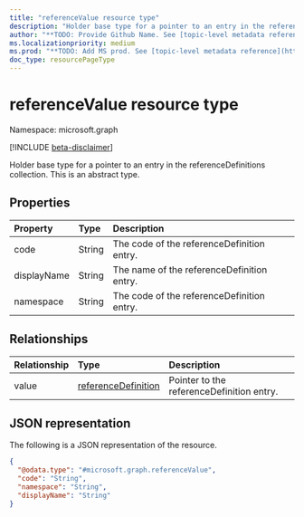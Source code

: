 ```yaml
---
title: "referenceValue resource type"
description: "Holder base type for a pointer to an entry in the referenceDefinitions collection."
author: "**TODO: Provide Github Name. See [topic-level metadata reference](https://msgo.azurewebsites.net/add/document/guidelines/metadata.html#topic-level-metadata)**"
ms.localizationpriority: medium
ms.prod: "**TODO: Add MS prod. See [topic-level metadata reference](https://msgo.azurewebsites.net/add/document/guidelines/metadata.html#topic-level-metadata)**"
doc_type: resourcePageType
---
```


# referenceValue resource type

Namespace: microsoft.graph

[!INCLUDE [beta-disclaimer](../../includes/beta-disclaimer.md)]

Holder base type for a pointer to an entry in the referenceDefinitions collection.
This is an abstract type.

## Properties
|Property|Type|Description|
|:---|:---|:---|
|code|String|The code of the referenceDefinition entry.|
|displayName|String|The name of the referenceDefinition entry.|
|namespace|String|The code of the referenceDefinition entry.|

## Relationships
|Relationship|Type|Description|
|:---|:---|:---|
|value|[referenceDefinition](../resources/referencedefinition.md)|Pointer to the referenceDefinition entry.|

## JSON representation
The following is a JSON representation of the resource.
<!-- {
  "blockType": "resource",
  "@odata.type": "microsoft.graph.referenceValue"
}
-->
``` json
{
  "@odata.type": "#microsoft.graph.referenceValue",
  "code": "String",
  "namespace": "String",
  "displayName": "String"
}
```

